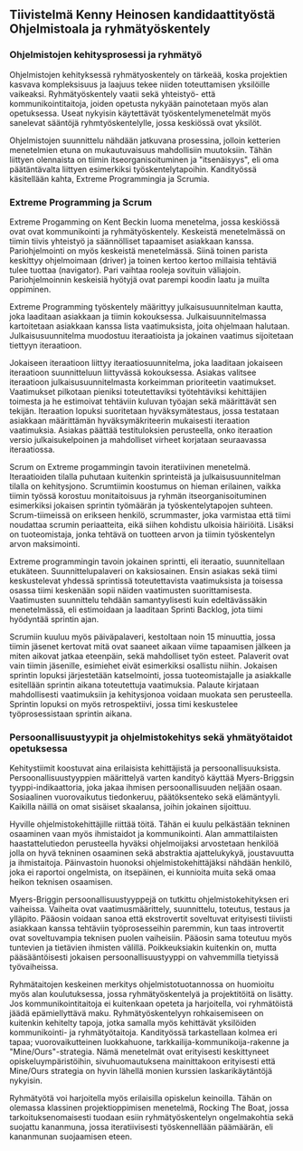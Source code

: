 ## Tiivistelmä Kenny Heinosen kandidaattityöstä Ohjelmistoala ja ryhmätyöskentely 

### Ohjelmistojen kehitysprosessi ja ryhmätyö
Ohjelmistojen kehityksessä ryhmätyoskentely on tärkeää, koska projektien kasvava kompleksisuus ja laajuus tekee niiden toteuttamisen yksilöille vaikeaksi. Ryhmätyöskentely vaatii sekä yhteistyö- että kommunikointitaitoja, joiden opetusta nykyään painotetaan myös alan opetuksessa. Useat nykyisin käytettävät työskentelymenetelmät myös sanelevat sääntöjä ryhmtyöskentelylle, jossa keskiössä ovat yksilöt.

Ohjelmistojen suunnittelu nähdään jatkuvana prosessina, jolloin ketterien menetelmien etuna on mukautuvaisuus mahdollisiin muutoksiin.
Tähän liittyen olennaista on tiimin itseorganisoituminen ja "itsenäisyys", eli oma päätäntävalta liittyen esimerkiksi työskentelytapoihin.
Kandityössä käsitellään kahta, Extreme Programmingia ja Scrumia.

### Extreme Programming ja Scrum

Extreme Progamming on Kent Beckin luoma menetelma, jossa keskiössä ovat ovat kommunikointi ja ryhmätyöskentely.
Keskeistä menetelmässä on tiimin tiivis yhteistyö ja säännölliset tapaamiset asiakkaan kanssa. Pariohjelmointi on myös keskeistä menetelmässä. Siinä toinen parista keskittyy ohjelmoimaan (driver) ja toinen kertoo kertoo millaisia tehtäviä tulee tuottaa (navigator). Pari vaihtaa rooleja sovituin väliajoin. Pariohjelmoinnin keskeisiä hyötyjä ovat parempi koodin laatu ja muilta oppiminen.

Extreme Programming työskentely määrittyy julkaisusuunnitelman kautta, joka laaditaan asiakkaan ja tiimin kokouksessa. Julkaisuunnitelmassa kartoitetaan asiakkaan kanssa lista vaatimuksista, joita ohjelmaan halutaan. Julkaisusuunnitelma muodostuu iteraatioista ja jokainen vaatimus sijoitetaan tiettyyn iteraatioon.

Jokaiseen iteraatioon liittyy iteraatiosuunnitelma, joka laaditaan jokaiseen iteraatioon suunnitteluun liittyvässä kokouksessa. Asiakas valitsee iteraatioon julkaisusuunnitelmasta korkeimman prioriteetin vaatimukset. Vaatimukset pilkotaan pieniksi toteutettaviksi työtehtäviksi kehittäjien toimesta ja he estimoivat tehtäviin kuluvan työajan sekä määrittävät sen tekijän. Iteraation lopuksi suoritetaan hyväksymätestaus, jossa testataan asiakkaan määrittämän hyväksymäkriteerin mukaisesti iteraation vaatimuksia. Asiakas päättää testituloksien perusteella, onko iteraation versio julkaisukelpoinen ja mahdolliset virheet korjataan seuraavassa iteraatiossa.

Scrum on Extreme progammingin tavoin iteratiivinen menetelmä. Iteraatioiden tilalla puhutaan kuitenkin sprinteistä ja julkaisusuunnitelman tilalla on
kehitysjono. Scrumtiimin koostumus on hieman erilainen, vaikka tiimin työssä korostuu monitaitoisuus ja ryhmän itseorganisoituminen esimerkiksi jokaisen sprintin työmäärän ja työskentelytapojen suhteen. Scrum-tiimeissä on erikseen henkilö, scrummaster, joka varmistaa että tiimi noudattaa scrumin periaatteita, eikä siihen kohdistu ulkoisia häiriöitä. Lisäksi on tuoteomistaja, jonka tehtävä on tuotteen arvon ja tiimin työskentelyn arvon maksimointi. 

Extreme programmingin tavoin jokainen sprintti, eli iteraatio, suunnitellaan etukäteen. Suunnittelupalaveri on kaksiosainen. Ensin asiakas
sekä tiimi keskustelevat yhdessä sprintissä toteutettavista vaatimuksista ja toisessa osassa tiimi keskenään sopii näiden vaatimusten suorittamisesta. Vaatimusten suunnittelu tehdään samantyylisesti kuin edeltävässäkin menetelmässä, eli estimoidaan ja laaditaan Sprinti Backlog, jota tiimi hyödyntää sprintin ajan.

Scrumiin kuuluu myös päiväpalaveri, kestoltaan noin 15 minuuttia, jossa tiimin jäsenet kertovat mitä ovat saaneet aikaan viime tapaamisen jälkeen ja miten aikovat jatkaa eteenpäin, sekä mahdolliset työn esteet. Palaverit ovat vain tiimin jäsenille, esimiehet eivät esimerkiksi osallistu niihin.
Jokaisen sprintin lopuksi järjestetään katselmointi, jossa tuoteomistajalle ja asiakkalle esitellään sprintin aikana toteutettuja vaatimuksia. Palaute 
kirjataan mahdollisesti vaatimuksiin ja kehitysjonoa voidaan muokata sen perusteella. Sprintin lopuksi on myös retrospektiivi, jossa timi keskustelee työprosessistaan sprintin aikana.


### Persoonallisuustyypit ja ohjelmistokehitys sekä yhmätyötaidot opetuksessa
Kehitystiimit koostuvat aina erilaisista kehittäjistä ja persoonallisuuksista. Persoonallisuustyyppien määrittelyä varten kandityö käyttää Myers-Briggsin
tyyppi-indikaattoria, joka jakaa ihmisen persoonallisuuden neljään osaan. Sosiaalinen vuorovaikutus tiedonkeruu, päätöksenteko sekä elämäntyyli. Kaikilla näillä on
omat sisäiset skaalansa, joihin jokainen sijoittuu.

Hyville ohjelmistokehittäjille riittää töitä. Tähän ei kuulu pelkästään tekninen osaaminen vaan myös ihmistaidot ja kommunikointi. Alan ammattilaisten haastattelutiedon perusteella hyväksi ohjelmoijaksi arvostetaan henkilöä jolla on hyvä tekninen osaaminen sekä abstraktia ajattelukykyä, joustavuutta ja ihmistaitoja. Päinvastoin huonoksi ohjelmistokehittäjäksi nähdään henkilö, joka ei raportoi ongelmista, on itsepäinen, ei kunnioita muita sekä omaa heikon teknisen osaamisen.

Myers-Briggin persoonallisuustyyppejä on tutkittu ohjelmistokehityksen eri vaiheissa. Vaiheita ovat vaatimusmäärittely, suunnittelu, toteutus, testaus ja ylläpito.
Pääosin voidaan sanoa että ekstrovertit soveltuvat erityisesti tiiviisti asiakkaan kanssa tehtäviin työprosesseihin paremmin, kun taas introvertit ovat soveltuvampia teknisen puolen vaiheisiin. Pääosin sama toteutuu myös tuntevien ja tietävien ihmisten välillä. Poikkeuksiakin kuitenkin on, mutta pääsääntöisesti jokaisen persoonallisuustyyppi on vahvemmilla tietyissä työvaiheissa.

Ryhmätaitojen keskeinen merkitys ohjelmistotuotannossa on huomioitu myös alan koulutuksessa, jossa ryhmätyöskentelyä ja projektitöitä on lisätty. Jos kommunikointitaitoja ei kuitenkaan opeteta ja harjoitella, voi ryhmätöistä jäädä epämiellyttävä maku. Ryhmätyöskentelyyn rohkaisemiseen on kuitenkin kehitelty tapoja, jotka samalla myös kehittävät yksilöiden kommunikointi- ja ryhmätyötaitoja. Kandityössä tarkastellaan kolmea eri tapaa; vuorovaikutteinen luokkahuone, tarkkailija-kommunikoija-rakenne ja "Mine/Ours"-strategia. Nämä menetelmät ovat erityisesti keskittyneet opiskeluympäristöihin, sivuhuomautuksena mainittakoon erityisesti että Mine/Ours strategia on hyvin lähellä monien kurssien laskarikäytäntöjä nykyisin.

Ryhmätyötä voi harjoitella myös erilaisilla opiskelun keinoilla. Tähän on olemassa klassinen projektioppimisen menetelmä, Rocking The Boat, jossa tarkoituksenomaisesti tuodaan esiin ryhmätyöskentelyn ongelmakohtia sekä suojattu kananmuna, jossa iteratiivisesti työskennellään päämäärän, eli kananmunan suojaamisen eteen.
